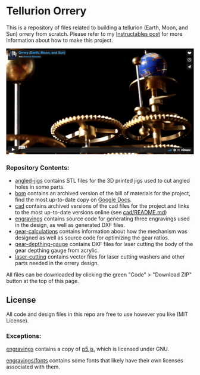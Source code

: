 # Tellurion Orrery

This is a repository of files related to building a tellurion (Earth, Moon, and Sun) orrery from scratch.  Please refer to my [Instructables post](https://www.instructables.com/Orrery-Earth-Moon-and-Sun/) for more information about how to make this project.

[![Orrery (Earth, Moon, and Sun)](imgs/orreryvideo.png)](https://vimeo.com/669322303 "Orrery (Earth, Moon, and Sun) - Click to Watch!")

### Repository Contents:

- [angled-jigs](angled-jigs) contains STL files for the 3D printed jigs used to cut angled holes in some parts.
- [bom](bom) contains an archived version of the bill of materials for the project, find the most up-to-date copy on [Google Docs](https://docs.google.com/spreadsheets/d/1O1LCT8TSBF-lglJqdujguVSw7xpgpI2WuT8ZgHCS0Z8/edit?usp=sharing).
- [cad](cad) contains archived versions of the cad files for the project and links to the most up-to-date versions online (see [cad/README.md](cad/README.md))
- [engravings](engravings) contains source code for generating three engravings used in the design, as well as generated DXF files.
- [gear-calculations](gear-calculations) contains information about how the mechanism was designed as well as source code for optimizing the gear ratios.
- [gear-depthing-gauge](gear-depthing-gauge) contains DXF files for laser cutting the body of the gear depthing gauge from acrylic.
- [laser-cutting](laser-cutting) contains vector files for laser cutting washers and other parts needed in the orrery design.

All files can be downloaded by clicking the green "Code" > "Download ZIP" button at the top of this page.

## License

All code and design files in this repo are free to use however you like (MIT License).

### Exceptions:

[engravings](engravings) contains a copy of [p5.js](https://github.com/processing/p5.js/), which is licensed under GNU.

[engravings/fonts](engravings/fonts) contains some fonts that likely have their own licenses associated with them.

